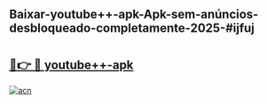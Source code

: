 ## Baixar-youtube++-apk-Apk-sem-anúncios-desbloqueado-completamente-2025-#ijfuj

# <h2><a href="https://ainizakaria.my?title=youtube++-apk&ref=20M">🔗👉 🔴 youtube++-apk</a></h2>

[![acn](https://github.com/user-attachments/assets/0f9c940e-d8b0-45ae-aac7-cd30a18b3e1c)](https://ainizakaria.my?title=youtube++-apk&ref=20M)

